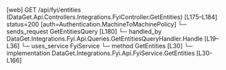[web] GET /api/fyi/entities  (DataGet.Api.Controllers.Integrations.FyiController.GetEntities)  [L175–L184] status=200 [auth=Authentication.MachineToMachinePolicy]
  └─ sends_request GetEntitiesQuery [L180]
    └─ handled_by DataGet.Integrations.Fyi.Api.Queries.GetEntitiesQueryHandler.Handle [L19–L36]
      └─ uses_service FyiService
        └─ method GetEntities [L30]
          └─ implementation DataGet.Integrations.Fyi.Api.FyiService.GetEntities [L30-L166]

